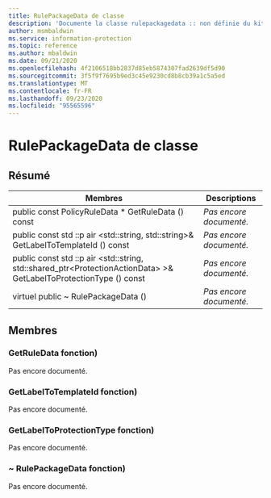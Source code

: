 ```yaml
---
title: RulePackageData de classe
description: 'Documente la classe rulepackagedata :: non définie du kit de développement logiciel (SDK) Microsoft Information Protection (MIP).'
author: msmbaldwin
ms.service: information-protection
ms.topic: reference
ms.author: mbaldwin
ms.date: 09/21/2020
ms.openlocfilehash: 4f2106518bb2837d85eb5874307fad2639df5d90
ms.sourcegitcommit: 3f5f9f7695b9ed3c45e9230cd8b8cb39a1c5a5ed
ms.translationtype: MT
ms.contentlocale: fr-FR
ms.lasthandoff: 09/23/2020
ms.locfileid: "95565596"
---
```

# <a name="class-rulepackagedata"></a>RulePackageData de classe 
  
## <a name="summary"></a>Résumé
 Membres                        | Descriptions                                
--------------------------------|---------------------------------------------
public const PolicyRuleData * GetRuleData () const  | _Pas encore documenté._
public const std ::p air \<std::string, std::string\>& GetLabelToTemplateId () const  | _Pas encore documenté._
public const std ::p air \<std::string, std::shared_ptr\<ProtectionActionData\> \>& GetLabelToProtectionType () const  | _Pas encore documenté._
virtuel public ~ RulePackageData ()  | _Pas encore documenté._
  
## <a name="members"></a>Membres
  
### <a name="getruledata-function"></a>GetRuleData fonction)
Pas encore documenté.

  
### <a name="getlabeltotemplateid-function"></a>GetLabelToTemplateId fonction)
Pas encore documenté.

  
### <a name="getlabeltoprotectiontype-function"></a>GetLabelToProtectionType fonction)
Pas encore documenté.

  
### <a name="rulepackagedata-function"></a>~ RulePackageData fonction)
Pas encore documenté.
